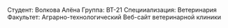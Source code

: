 Студент: Волкова Алёна
Группа: ВТ-21
Специиализация: Ветеринария
Факультет: Аграрно-технологический
Веб-сайт ветеринарной клиники
